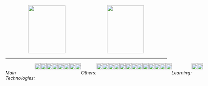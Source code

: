 <!--
**paulogobetti/paulogobetti** is a ✨ _special_ ✨ repository because its `README.md` (this file) appears on your GitHub profile.

Here are some ideas to get you started:

- 🔭 I’m currently working on ...
- 🌱 I’m currently learning ...
- 👯 I’m looking to collaborate on ...
- 🤔 I’m looking for help with ...
- 💬 Ask me about ...
- 📫 How to reach me: ...
- 😄 Pronouns: ...
- ⚡ Fun fact: ...
-->

<div align="center">
    <img src="https://github-readme-stats.vercel.app/api?username=paulogobetti&hide_border=true&theme=blue-green" width="48%" height="150">
    <img src="https://github-readme-stats.vercel.app/api/top-langs/?username=paulogobetti&hide_border=true&layout=compact&theme=blue-green" width="48%" height="150">
</div>

<hr>

<div style="display: flex;">
  <h6>Main Technologies:</h6>
  <img src="https://img.shields.io/static/v1?message=PHP&logo=php&labelColor=000&color=fd0&logoColor=white&label=%20" height="18">
  <img src="https://img.shields.io/static/v1?message=HTML&logo=html5&labelColor=000&color=fd0&logoColor=white&label=%20" height="18">
  <img src="https://img.shields.io/static/v1?message=CSS&logo=css3&labelColor=000&color=fd0&logoColor=white&label=%20" height="18">
  <img src="https://img.shields.io/static/v1?message=Bootstrap&logo=bootstrap&labelColor=000&color=fd0&logoColor=white&label=%20" height="18">
  <img src="https://img.shields.io/static/v1?message=JavaScript&logo=javascript&labelColor=000&color=fd0&logoColor=white&label=%20" height="18">
  <img src="https://img.shields.io/static/v1?message=Apache&logo=apache&labelColor=000&color=fd0&logoColor=white&label=%20" height="18">
  <img src="https://img.shields.io/static/v1?message=SQL&logo=mysql&labelColor=000&color=fd0&logoColor=white&label=%20" height="18">
  <img src="https://img.shields.io/static/v1?message=Git&logo=git&labelColor=000&color=fd0&logoColor=white&label=%20" height="18">

  <h6>Others:</h6>
  <img src="https://img.shields.io/static/v1?message=Composer&logo=composer&labelColor=000&color=fd0&logoColor=white&label=%20" height="18">
  <img src="https://img.shields.io/static/v1?message=AWS S3&logo=amazonaws&labelColor=000&color=fd0&logoColor=white&label=%20" height="18">
  <img src="https://img.shields.io/static/v1?message=Oracle Cloud A1&logo=oracle&labelColor=000&color=fd0&logoColor=white&label=%20" height="18">
  <img src="https://img.shields.io/static/v1?message=Linux&logo=linux&labelColor=000&color=fd0&logoColor=white&label=%20" height="18">
  <img src="https://img.shields.io/static/v1?message=Windows&logo=windows&labelColor=000&color=fd0&logoColor=white&label=%20" height="18">
  <img src="https://img.shields.io/static/v1?message=Ubuntu&logo=ubuntu&labelColor=000&color=fd0&logoColor=white&label=%20" height="18">
  <img src="https://img.shields.io/static/v1?message=WordPress&logo=wordpress&labelColor=000&color=fd0&logoColor=white&label=%20" height="18">
  <img src="https://img.shields.io/static/v1?message=WooCommerce&logo=woocommerce&labelColor=000&color=fd0&logoColor=white&label=%20" height="18">
  <img src="https://img.shields.io/static/v1?message=Photoshop&logo=adobephotoshop&labelColor=000&color=fd0&logoColor=white&label=%20" height="18">
  <img src="https://img.shields.io/static/v1?message=Illustrator&logo=adobeillustrator&labelColor=000&color=fd0&logoColor=white&label=%20" height="18">
  <img src="https://img.shields.io/static/v1?message=Blender&logo=blender&labelColor=000&color=fd0&logoColor=white&label=%20" height="18">
  <img src="https://img.shields.io/static/v1?message=Google Ads&logo=googleads&labelColor=000&color=fd0&logoColor=white&label=%20" height="18">
  <img src="https://img.shields.io/static/v1?message=Google Tag Manager&logo=googletagmanager&labelColor=000&color=fd0&logoColor=white&label=%20" height="18">

  <h6>Learning:</h6>
  <img src="https://img.shields.io/static/v1?message=Unity&logo=unity&labelColor=000&color=fd0&logoColor=white&label=%20" height="18">
  <img src="https://img.shields.io/static/v1?message=C%23&logo=csharp&labelColor=000&color=fd0&logoColor=white&label=%20" height="18">
</div>
